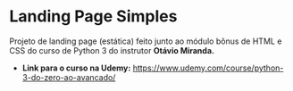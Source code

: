 # Landing Page Simples

Projeto de landing page (estática) feito junto ao módulo bônus de HTML e CSS do curso de Python 3 do instrutor <b>Otávio Miranda.

- Link para o curso na Udemy:</b> <link>https://www.udemy.com/course/python-3-do-zero-ao-avancado/</link>
